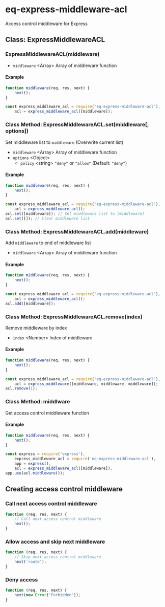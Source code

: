 # eq-express-middleware-acl

Access control middleware for Express

## Class: ExpressMiddlewareACL
### ExpressMiddlewareACL(middleware)
- ```middleware``` &lt;Array&gt;    Array of middleware function

#### Example
```javascript
function middleware(req, res, next) {
    next();
}

const express_middleware_acl = require('eq-express-middleware-acl'),
    acl = express_middleware_acl([middleware]);
```


### Class Method: ExpressMiddlewareACL.set(middleware[, options])
Set middleware list to ```middleware``` (Overwrite current list)
- ```middleware``` &lt;Array&gt;    Array of middleware function
- ```options``` &lt;Object&gt;
    - ```policy``` &lt;string&gt;  ```"deny"``` or ```"allow"``` (Default: ```"deny"```)

#### Example
```javascript
function middleware(req, res, next) {
    next();
}

const express_middleware_acl = require('eq-express-middleware-acl'),
    acl = express_middleware_acl();
acl.set([middleware]); // Set middleware list to [middleware]
acl.set([]); // Clear middleware list
```


### Class Method: ExpressMiddlewareACL.add(middleware)
Add ```middleware``` to end of middleware list
- ```middleware``` &lt;Array&gt;    Array of middleware function

#### Example
```javascript
function middleware(req, res, next) {
    next();
}

const express_middleware_acl = require('eq-express-middleware-acl'),
    acl = express_middleware_acl();
acl.add([middleware]);
```


### Class Method: ExpressMiddlewareACL.remove(index)
Remove middleware by index
- ```index``` &lt;Number&gt;    Index of middleware

#### Example
```javascript
function middleware(req, res, next) {
    next();
}

const express_middleware_acl = require('eq-express-middleware-acl'),
    acl = express_middleware([middleware, middleware, middleware]);
acl.remove(1);
```


### Class Method: middlware
Get access control middleware function

#### Example
```javascript
function middleware(req, res, next) {
    next();
}

const express = require('express'),
    express_middleware_acl = require('eq-express-middleware-acl'),
    app = express(),
    acl = express_middleware_acl([middleware]);
app.use(acl.middleware());
```


## Creating access control middleware
### Call next access control middleware
```javascript
function (req, res, next) {
    // Call next access control middleware
    next();
}
```

### Allow access and skip next middleware
```javascript
function (req, res, next) {
    // Skip next access control middleware
    next('route');
}
```

### Deny access
```javascript
function (req, res, next) {
    next(new Error('Forbidden'));
}
```
